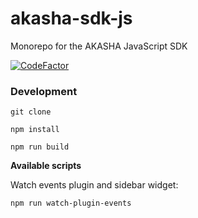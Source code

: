 # akasha-sdk-js

Monorepo for the AKASHA JavaScript SDK

[![CodeFactor](https://www.codefactor.io/repository/github/akashaproject/akasha-sdk-js/badge)](https://www.codefactor.io/repository/github/akashaproject/akasha-sdk-js)

### Development

`git clone`

`npm install`

`npm run build`

**Available scripts**

Watch events plugin and sidebar widget:

`npm run watch-plugin-events`
